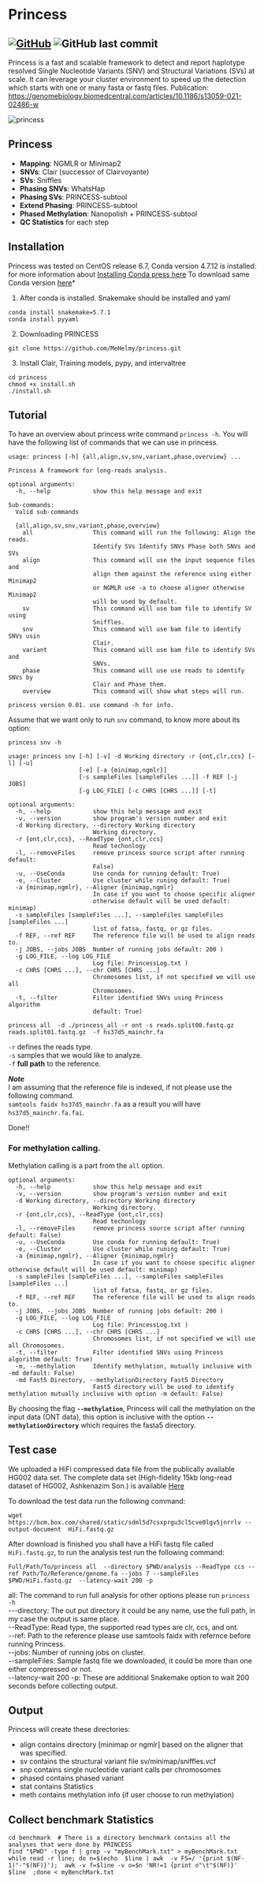 # Princess
[![GitHub](https://img.shields.io/github/license/MeHelmy/princess)](https://opensource.org/licenses/MIT) ![GitHub last commit](https://img.shields.io/github/last-commit/MeHelmy/princess)
---
Princess is a fast and scalable framework to detect and report haplotype resolved Single Nucleotide Variants (SNV) and Structural Variations (SVs) at scale. It can leverage your cluster environment to speed up the detection which starts with one or many fasta or fastq files.
Publication: https://genomebiology.biomedcentral.com/articles/10.1186/s13059-021-02486-w   

<!-- Cite the code: [![DOI](https://zenodo.org/badge/179986953.svg)](https://zenodo.org/badge/latestdoi/179986953) -->


![princess](./pictures/leia.jpg)

## Princess

* __Mapping__:  NGMLR or Minimap2
* __SNVs__: Clair (successor of Clairvoyante)
* __SVs__: Sniffles
* __Phasing SNVs__: WhatsHap
* __Phasing SVs__: PRINCESS-subtool
* __Extend Phasing__: PRINCESS-subtool
* __Phased Methylation__: Nanopolish + PRINCESS-subtool
* __QC Statistics__ for each step

## Installation
Princess was tested on CentOS release 6.7, Conda version 4.7.12 is installed:
for more information about [Installing Conda press here](https://bioconda.github.io/user/install.html#install-conda, "Install Conda")
To download same Conda version [here](https://repo.continuum.io/miniconda/Miniconda3-4.7.12-Linux-x86_64.sh "Conda 4.7.12")*

1. After conda is installed. Snakemake should be installed and yaml
~~~
conda install snakemake=5.7.1
conda install pyyaml
~~~
2. Downloading PRINCESS  
~~~
git clone https://github.com/MeHelmy/princess.git
~~~
3. Install Clair, Training models, pypy, and intervaltree
~~~
cd princess
chmod +x install.sh
./install.sh
~~~


## Tutorial

To have an overview about princess write command `princess -h`.
You will have the following list of commands that we can use in princess.

~~~
usage: princess [-h] {all,align,sv,snv,variant,phase,overview} ...

Princess A framework for long-reads analysis.

optional arguments:
  -h, --help            show this help message and exit

Sub-commands:
  Valid sub-commands

  {all,align,sv,snv,variant,phase,overview}
    all                 This command will run the following: Align the reads.
                        Identify SVs Identify SNVs Phase both SNVs and SVs
    align               This command will use the input sequence files and
                        align them against the reference using either Minimap2
                        or NGMLR use -a to choose aligner otherwise Minimap2
                        will be used by default.
    sv                  This command will use bam file to identify SV using
                        Sniffles.
    snv                 This command will use bam file to identify SNVs usin
                        Clair.
    variant             This command will use bam file to identify SVs and
                        SNVs.
    phase               This command will use use reads to identify SNVs by
                        Clair and Phase them.
    overview            This command will show what steps will run.

princess version 0.01. use command -h for info.
~~~


Assume that we want only to run `snv` command, to know more about its option:

`princess snv -h`


~~~
usage: princess snv [-h] [-v] -d Working directory -r {ont,clr,ccs} [-l] [-u]
                    [-e] [-a {minimap,ngmlr}]
                    [-s sampleFiles [sampleFiles ...]] -f REF [-j JOBS]
                    [-g LOG_FILE] [-c CHRS [CHRS ...]] [-t]

optional arguments:
  -h, --help            show this help message and exit
  -v, --version         show program's version number and exit
  -d Working directory, --directory Working directory
                        Working directory.
  -r {ont,clr,ccs}, --ReadType {ont,clr,ccs}
                        Read techonlogy
  -l, --removeFiles     remove princess source script after running default:
                        False)
  -u, --UseConda        Use conda for running default: True)
  -e, --Cluster         Use cluster while runing default: True)
  -a {minimap,ngmlr}, --Aligner {minimap,ngmlr}
                        In case if you want to choose specific aligner
                        otherwise default will be used default: minimap)
  -s sampleFiles [sampleFiles ...], --sampleFiles sampleFiles [sampleFiles ...]
                        list of fatsa, fastq, or gz files.
  -f REF, --ref REF     The reference file will be used to align reads to.
  -j JOBS, --jobs JOBS  Number of running jobs default: 200 )
  -g LOG_FILE, --log LOG_FILE
                        Log file: PrincessLog.txt )
  -c CHRS [CHRS ...], --chr CHRS [CHRS ...]
                        Chromosomes list, if not specified we will use all
                        Chromosomes.
  -t, --filter          Filter identified SNVs using Princess algorithm
                        default: True)
~~~


~~~
princess all  -d ./princess_all -r ont -s reads.split00.fastq.gz reads.split01.fastq.gz  -f hs37d5_mainchr.fa
~~~

`-r` defines the reads type.  
`-s` samples that we would like to analyze.  
`-f` **full path** to the reference.  

*__Note__*  
I am assuming that the reference file is indexed, if not please use the following command.  
`samtools faidx hs37d5_mainchr.fa` as a result you will have `hs37d5_mainchr.fa.fai`.

Done!!

### For methylation calling.
Methylation calling is a part from the `all` option.

```
optional arguments:
  -h, --help            show this help message and exit
  -v, --version         show program's version number and exit
  -d Working directory, --directory Working directory
                        Working directory.
  -r {ont,clr,ccs}, --ReadType {ont,clr,ccs}
                        Read techonlogy
  -l, --removeFiles     remove princess source script after running default: False)
  -u, --UseConda        Use conda for running default: True)
  -e, --Cluster         Use cluster while runing default: True)
  -a {minimap,ngmlr}, --Aligner {minimap,ngmlr}
                        In case if you want to choose specific aligner otherwise default will be used default: minimap)
  -s sampleFiles [sampleFiles ...], --sampleFiles sampleFiles [sampleFiles ...]
                        list of fatsa, fastq, or gz files.
  -f REF, --ref REF     The reference file will be used to align reads to.
  -j JOBS, --jobs JOBS  Number of running jobs default: 200 )
  -g LOG_FILE, --log LOG_FILE
                        Log file: PrincessLog.txt )
  -c CHRS [CHRS ...], --chr CHRS [CHRS ...]
                        Chromosomes list, if not specified we will use all Chromosomes.
  -t, --filter          Filter identified SNVs using Princess algorithm default: True)
  -m, --methylation     Identify methylation, mutually inclusive with -md default: False)
  -md Fast5 Directory, --methylationDirectory Fast5 Directory
                        Fast5 directory will be used to identify methylation mutually inclusive with option -m default: False)
```
By choosing the flag __`--methylation`__, Princess will call the methylation on the input data (ONT data), this option is inclusive with the option __`--methylationDirectory`__ which requires the fasta5 directory.

## Test case

We uploaded a HiFi compressed data file from the publically available HG002 data set.
The complete data set (High-fidelity 15kb long-read dataset of HG002, Ashkenazim Son.) is available [Here](https://ftp-trace.ncbi.nlm.nih.gov/ReferenceSamples/giab/data/AshkenazimTrio/HG002_NA24385_son/PacBio_CCS_15kb/)

To download the test data run the following command:
```
wget https://bcm.box.com/shared/static/sdml5d7csxprgu3cl5cve0lgv5jnrrlv --output-document  HiFi.fastq.gz
```
After download is finished you shall have a HiFi fastq file called `HiFi.fastq.gz`, to run the analysis test run the following command:
```
Full/Path/To/princess all  --directory $PWD/analysis --ReadType ccs --ref Path/To/Reference/genome.fa --jobs 7 --sampleFiles $PWD/HiFi.fastq.gz  --latency-wait 200 -p
```
all:           The command to run full analysis for other options please run `princess -h`  
---directory:  The out put directory it could be any name, use the full path, in my case the output is  same place.  
--ReadType:    Read type, the supported read types are clr, ccs, and ont.  
--ref:         Path to the reference please use samtools faidx with refernce before running Princess.  
--jobs:        Number of running jobs on cluster.  
--sampleFiles: Sample fastq file we downloaded, it could be more than one either compressed or not.  
--latency-wait 200 -p:  These are additional Snakemake option to wait 200 seconds before collecting output.  






## Output

Princess will create these directories:
- align   contains directory [minimap or ngmlr] based on the aligner that was specified.
- sv      contains the structural variant file sv/minimap/sniffles.vcf
- snp     contains single nucleotide variant calls per chromosomes
- phased  contains phased variant
- stat    contains Statistics
- meth    contains methylation info (if user choose to run methylation)  

## Collect benchmark Statistics  
```
cd benchmark  # There is a directory benchmark contains all the analyses that were done by PRINCESS
find "$PWD" -type f | grep -v "myBenchMark.txt" > myBenchMark.txt
while read -r line; do n=$(echo  $line | awk  -v FS=/ '{print $(NF-1)"-"$(NF)}');  awk -v f=$line -v o=$n 'NR!=1 {print o"\t"$(NF)}' $line  ;done < myBenchMark.txt
```  
